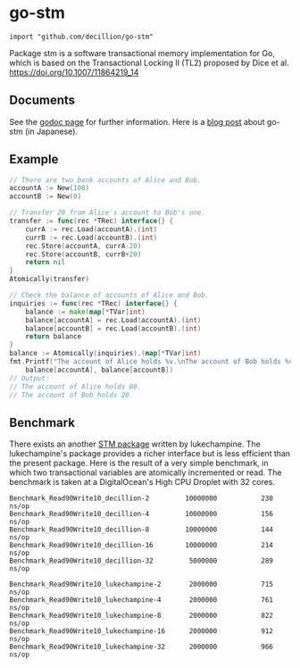 # go-stm

    import "github.com/decillion/go-stm"

Package stm is a software transactional memory implementation for Go, which is
based on the Transactional Locking II (TL2) proposed by Dice et al.
https://doi.org/10.1007/11864219_14

## Documents

See the [godoc page](https://godoc.org/github.com/decillion/go-stm) for further information.
Here is a [blog post](https://qiita.com/decillion/items/d5da905e28b54dc769cd) about go-stm (in Japanese).

## Example 

```go
// There are two bank accounts of Alice and Bob.
accountA := New(100)
accountB := New(0)

// Transfer 20 from Alice's account to Bob's one.
transfer := func(rec *TRec) interface{} {
	currA := rec.Load(accountA).(int)
	currB := rec.Load(accountB).(int)
	rec.Store(accountA, currA-20)
	rec.Store(accountB, currB+20)
	return nil
}
Atomically(transfer)

// Check the balance of accounts of Alice and Bob.
inquiries := func(rec *TRec) interface{} {
	balance := make(map[*TVar]int)
	balance[accountA] = rec.Load(accountA).(int)
	balance[accountB] = rec.Load(accountB).(int)
	return balance
}
balance := Atomically(inquiries).(map[*TVar]int)
fmt.Printf("The account of Alice holds %v.\nThe account of Bob holds %v.",
	balance[accountA], balance[accountB])
// Output:
// The account of Alice holds 80.
// The account of Bob holds 20.
```

## Benchmark

There exists an another [STM package](https://github.com/lukechampine/stm) written by lukechampine.
The lukechampine's package provides a richer interface but is less efficient than the present package.
Here is the result of a very simple benchmark, in which two transactional variables are atomically incremented or read.
The benchmark is taken at a DigitalOcean's High CPU Droplet with 32 cores.

    Benchmark_Read90Write10_decillion-2      	10000000	       230 ns/op
    Benchmark_Read90Write10_decillion-4      	10000000	       156 ns/op
    Benchmark_Read90Write10_decillion-8      	10000000	       144 ns/op
    Benchmark_Read90Write10_decillion-16       	10000000	       214 ns/op
    Benchmark_Read90Write10_decillion-32       	 5000000	       289 ns/op

    Benchmark_Read90Write10_lukechampine-2   	 2000000	       715 ns/op
    Benchmark_Read90Write10_lukechampine-4   	 2000000	       761 ns/op
    Benchmark_Read90Write10_lukechampine-8   	 2000000	       822 ns/op
    Benchmark_Read90Write10_lukechampine-16    	 2000000	       912 ns/op
    Benchmark_Read90Write10_lukechampine-32    	 2000000	       966 ns/op
